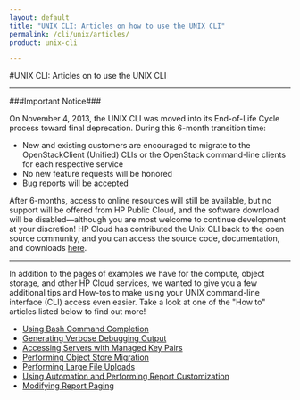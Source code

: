 ```yaml
---
layout: default
title: "UNIX CLI: Articles on how to use the UNIX CLI"
permalink: /cli/unix/articles/
product: unix-cli

---
```

#UNIX CLI: Articles on to use the UNIX CLI
___________________

###Important Notice###

On November 4, 2013, the UNIX CLI was moved into its End-of-Life Cycle process toward final deprecation. During this 6-month transition time:

* New and existing customers are encouraged to migrate to the OpenStackClient (Unified) CLIs or the OpenStack command-line clients for each respective service
* No new feature requests will be honored
* Bug reports will be accepted

After 6-months, access to online resources will still be available, but no support will be offered from HP Public Cloud, and the software download will be disabled—although you are most welcome to continue development at your discretion! HP Cloud has contributed the Unix CLI back to the open source community, and you can access the source code, documentation, and downloads [here](https://github.com/hpcloud/unix_cli).

_________________________________________

In addition to the pages of examples we have for the compute, object storage, and other HP Cloud services, we wanted to give you a few additional tips and How-tos to make using your UNIX command-line interface (CLI) access even easier. Take a look at one of the "How to" articles listed below to find out more!

* [Using Bash Command Completion](/cli/unix/articles/complete)<br>
* [Generating Verbose Debugging Output](/cli/unix/articles/debugging)<br>
* [Accessing Servers with Managed Key Pairs](/cli/unix/articles/managedkeypairs)<br>
* [Performing Object Store Migration](/cli/unix/articles/migration)<br>
* [Performing Large File Uploads](/cli/unix/articles/large)<br>
* [Using Automation and Performing Report Customization](/cli/unix/articles/reports)<br>
* [Modifying Report Paging](/cli/unix/articles/paging)<br>
